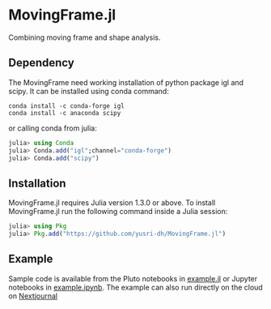 # MovingFrame.jl

Combining moving frame and shape analysis.

## Dependency
The MovingFrame need working installation of python package igl and scipy. It can be installed using conda command:

```
conda install -c conda-forge igl
conda install -c anaconda scipy
```

or calling conda from julia:

```julia
julia> using Conda
julia> Conda.add("igl";channel="conda-forge")
julia> Conda.add("scipy")
```


## Installation
MovingFrame.jl requires Julia version 1.3.0 or above. To install MovingFrame.jl run the following command inside a Julia session:

```julia
julia> using Pkg
julia> Pkg.add("https://github.com/yusri-dh/MovingFrame.jl")
```

## Example
Sample code is available from the Pluto notebooks in [example.jl](example.jl) or Jupyter notebooks in [example.ipynb](example.ipynb). The example can also run directly on the cloud on [Nextjournal](https://nextjournal.com/yusri/integrated-analysis-of-cell-shape-and-movement-in-moving-frame)
